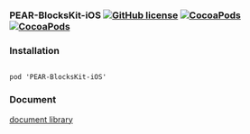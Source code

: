 ### PEAR-BlocksKit-iOS  [![GitHub license](https://img.shields.io/badge/LICENSE-MIT%20LICENSE-blue.svg)](https://github.com/HirokiUmatani/PEAR-BlocksKit-iOS/LICENSE) [![CocoaPods](https://img.shields.io/badge/platform-ios-lightgrey.svg)](https://cocoapods.org/pods/PEAR-BlocksKit-iOS) [![CocoaPods](https://img.shields.io/cocoapods/v/PEAR-BlocksKit-iOS.svg)](https://cocoapods.org/pods/PEAR-BlocksKit-iOS)  

### Installation
<code>
pod 'PEAR-BlocksKit-iOS'
</code>

### Document
[document library](http://cocoadocs.org/docsets/PEAR-BlocksKit-iOS/0.0.3/Classes/PEARBlocksKit.html)
